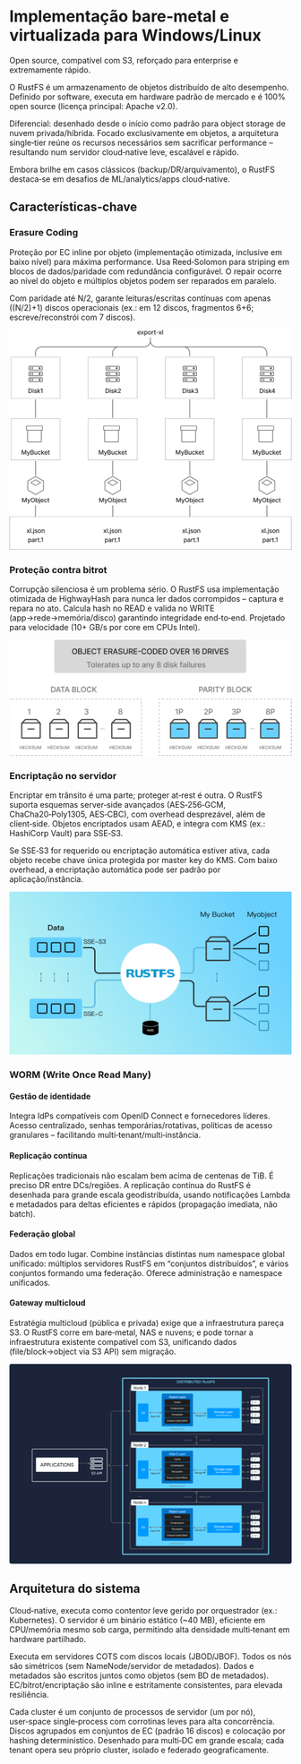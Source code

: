 # Implementação bare‑metal e virtualizada para Windows/Linux

Open source, compatível com S3, reforçado para enterprise e extremamente rápido.

O RustFS é um armazenamento de objetos distribuído de alto desempenho. Definido por software, executa em hardware padrão de mercado e é 100% open source (licença principal: Apache v2.0).

Diferencial: desenhado desde o início como padrão para object storage de nuvem privada/híbrida. Focado exclusivamente em objetos, a arquitetura single‑tier reúne os recursos necessários sem sacrificar performance – resultando num servidor cloud‑native leve, escalável e rápido.

Embora brilhe em casos clássicos (backup/DR/arquivamento), o RustFS destaca‑se em desafios de ML/analytics/apps cloud‑native.

## Características‑chave

### Erasure Coding

Proteção por EC inline por objeto (implementação otimizada, inclusive em baixo nível) para máxima performance. Usa Reed‑Solomon para striping em blocos de dados/paridade com redundância configurável. O repair ocorre ao nível do objeto e múltiplos objetos podem ser reparados em paralelo.

Com paridade até N/2, garante leituras/escritas contínuas com apenas ((N/2)+1) discos operacionais (ex.: em 12 discos, fragmentos 6+6; escreve/reconstrói com 7 discos).

![Erasure Coding](./images/sec2-1.png)

### Proteção contra bitrot

Corrupção silenciosa é um problema sério. O RustFS usa implementação otimizada de HighwayHash para nunca ler dados corrompidos – captura e repara no ato. Calcula hash no READ e valida no WRITE (app→rede→memória/disco) garantindo integridade end‑to‑end. Projetado para velocidade (10+ GB/s por core em CPUs Intel).

![Proteção bitrot](./images/sec2-2.png)

### Encriptação no servidor

Encriptar em trânsito é uma parte; proteger at‑rest é outra. O RustFS suporta esquemas server‑side avançados (AES‑256‑GCM, ChaCha20‑Poly1305, AES‑CBC), com overhead desprezável, além de client‑side. Objetos encriptados usam AEAD, e integra com KMS (ex.: HashiCorp Vault) para SSE‑S3.

Se SSE‑S3 for requerido ou encriptação automática estiver ativa, cada objeto recebe chave única protegida por master key do KMS. Com baixo overhead, a encriptação automática pode ser padrão por aplicação/instância.

![Server‑side encryption](./images/sec2-3.png)

### WORM (Write Once Read Many)

#### Gestão de identidade

Integra IdPs compatíveis com OpenID Connect e fornecedores líderes. Acesso centralizado, senhas temporárias/rotativas, políticas de acesso granulares – facilitando multi‑tenant/multi‑instância.

#### Replicação contínua

Replicações tradicionais não escalam bem acima de centenas de TiB. É preciso DR entre DCs/regiões. A replicação contínua do RustFS é desenhada para grande escala geodistribuída, usando notificações Lambda e metadados para deltas eficientes e rápidos (propagação imediata, não batch).

#### Federação global

Dados em todo lugar. Combine instâncias distintas num namespace global unificado: múltiplos servidores RustFS em “conjuntos distribuídos”, e vários conjuntos formando uma federação. Oferece administração e namespace unificados.

#### Gateway multicloud

Estratégia multicloud (pública e privada) exige que a infraestrutura pareça S3. O RustFS corre em bare‑metal, NAS e nuvens; e pode tornar a infraestrutura existente compatível com S3, unificando dados (file/block→object via S3 API) sem migração.

![WORM](./images/sec2-4.png)

## Arquitetura do sistema

Cloud‑native, executa como contentor leve gerido por orquestrador (ex.: Kubernetes). O servidor é um binário estático (~40 MB), eficiente em CPU/memória mesmo sob carga, permitindo alta densidade multi‑tenant em hardware partilhado.

Executa em servidores COTS com discos locais (JBOD/JBOF). Todos os nós são simétricos (sem NameNode/servidor de metadados). Dados e metadados são escritos juntos como objetos (sem BD de metadados). EC/bitrot/encriptação são inline e estritamente consistentes, para elevada resiliência.

Cada cluster é um conjunto de processos de servidor (um por nó), user‑space single‑process com corrotinas leves para alta concorrência. Discos agrupados em conjuntos de EC (padrão 16 discos) e colocação por hashing determinístico. Desenhado para multi‑DC em grande escala; cada tenant opera seu próprio cluster, isolado e federado geograficamente.
